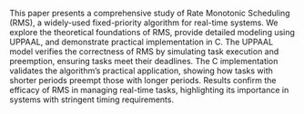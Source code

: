 This paper presents a comprehensive study of Rate Monotonic Scheduling (RMS), a widely-used fixed-priority algorithm for real-time systems. We explore the theoretical foundations of RMS, provide detailed modeling using UPPAAL, and demonstrate practical implementation in C. The UPPAAL model verifies the correctness of RMS by simulating task execution and preemption, ensuring tasks meet their deadlines. The C implementation validates the algorithm’s practical application, showing how tasks with shorter periods preempt those with longer periods. Results confirm the efficacy of RMS in managing real-time tasks, highlighting its importance in systems with stringent timing requirements.
